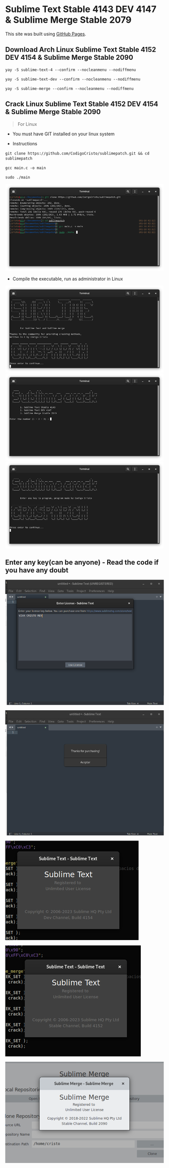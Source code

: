 # Sublime Text Stable 4143 DEV 4147 & Sublime Merge Stable 2079

This site was built using [GitHub Pages](https://gist.github.com/maboloshi/feaa63c35f4c2baab24c9aaf9b3f4e47).

## Download Arch Linux Sublime Text Stable 4152 DEV 4154 & Sublime Merge Stable 2090

```
yay -S sublime-text-4 --confirm --nocleanmenu --nodiffmenu
```
```
yay -S sublime-text-dev --confirm --nocleanmenu --nodiffmenu
```
```
yay -S sublime-merge --confirm --nocleanmenu --nodiffmenu
```


## Crack Linux Sublime Text Stable 4152 DEV 4154 & Sublime Merge Stable 2090

> For Linux

- You must have GIT installed on your linux system

- Instructions

```
git clone https://github.com/CodigoCristo/sublimepatch.git && cd sublimepatch
```
```
gcc main.c -o main
```
```
sudo ./main
```

![image](https://github.com/CodigoCristo/sublimepatch/blob/main/capturas/Captura%20desde%202023-01-16%2002-12-51.png)


- Compile the executable, run as administrator in Linux

![image](https://github.com/CodigoCristo/sublimepatch/blob/main/capturas/Captura%20desde%202023-01-16%2002-13-52.png)
![image](https://github.com/CodigoCristo/sublimepatch/blob/main/capturas/Captura%20desde%202023-01-16%2002-14-10.png)
![image](https://github.com/CodigoCristo/sublimepatch/blob/main/capturas/Captura%20desde%202023-01-16%2002-16-47.png)


## Enter any key(can be anyone) - Read the code if you have any doubt


![image](https://github.com/CodigoCristo/sublimepatch/blob/main/capturas/Captura%20desde%202023-01-16%2002-25-41.png)

![image](https://github.com/CodigoCristo/sublimepatch/blob/main/capturas/Captura%20desde%202023-01-16%2002-25-46.png)

![image](https://github.com/CodigoCristo/sublimepatch/blob/main/capturas/texdev.png?raw=true)

![image](https://github.com/CodigoCristo/sublimepatch/blob/main/capturas/text.png?raw=true)

![image](https://github.com/CodigoCristo/sublimepatch/blob/main/capturas/merge.png?raw=true)

